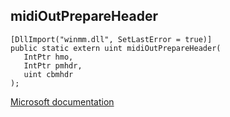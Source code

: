 ## midiOutPrepareHeader

```
[DllImport("winmm.dll", SetLastError = true)]
public static extern uint midiOutPrepareHeader(
   IntPtr hmo,
   IntPtr pmhdr,
   uint cbmhdr
);
```

[Microsoft documentation](link_to_documentation)
